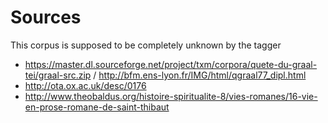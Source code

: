 # Sources

This corpus is supposed to be completely unknown by the tagger

- https://master.dl.sourceforge.net/project/txm/corpora/quete-du-graal-tei/graal-src.zip / http://bfm.ens-lyon.fr/IMG/html/qgraal77_dipl.html
- http://ota.ox.ac.uk/desc/0176
- http://www.theobaldus.org/histoire-spiritualite-8/vies-romanes/16-vie-en-prose-romane-de-saint-thibaut